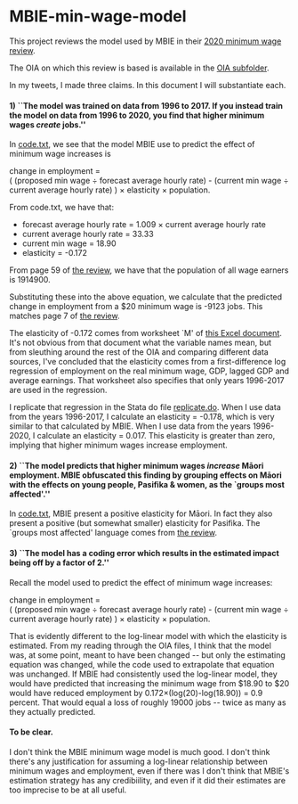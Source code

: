# MBIE-min-wage-model
This project reviews the model used by MBIE in their [2020 minimum wage review](https://www.mbie.govt.nz/assets/minimum-wage-review-december-2020-redacted.pdf).

The OIA on which this review is based is available in the [OIA subfolder](OIA).

In my tweets, I made three claims. In this document I will substantiate each.

#### 1) ``The model was trained on data from 1996 to 2017. If you instead train the model on data from 1996 to 2020, you find that higher minimum wages *create* jobs.''

In [code.txt](OIA/Code.txt), we see that the model MBIE use to predict the effect of minimum wage increases is


change in employment  =  
(  (proposed min wage ÷ forecast average hourly rate)
            - (current min wage ÷ current average hourly rate)
) ×  elasticity × population.

From code.txt, we have that:
- forecast average hourly rate = 1.009 × current average hourly rate
- current average hourly rate = 33.33
- current min wage = 18.90
- elasticity = -0.172
    
From page 59 of [the review](https://www.mbie.govt.nz/assets/minimum-wage-review-december-2020-redacted.pdf), we have that the population of all wage earners is 1914900.

Substituting these into the above equation, we calculate that the predicted change in employment from a $20 minimum wage is -9123 jobs. This matches page 7 of [the review](https://www.mbie.govt.nz/assets/minimum-wage-review-december-2020-redacted.pdf).

The elasticity of -0.172 comes from worksheet `M' of [this Excel document](https://github.com/wilburtownsend/MBIE-min-wage-model/blob/main/OIA/------'s%20work-13Feb2019.xlsx). It's not obvious from that document what the variable names mean, but from sleuthing around the rest of the OIA and comparing different data sources, I've concluded that the elasticity comes from a first-difference log regression of employment on the real minimum wage, GDP, lagged GDP and average earnings. That worksheet also specifies that only years 1996-2017 are used in the regression.

I replicate that regression in the Stata do file [replicate.do](replicate/replicate.do). When I use data from the years 1996-2017, I calculate an elasticity = -0.178, which is very similar to that calculated by MBIE. When I use data from the years 1996-2020, I calculate an elasticity = 0.017. This elasticity is greater than zero, implying that higher minimum wages increase employment.


#### 2) ``The model predicts that higher minimum wages *increase* Māori employment. MBIE obfuscated this finding by grouping effects on Māori with the effects on young people, Pasifika & women, as the `groups most affected'.''

In [code.txt](OIA/Code.txt), MBIE present a positive elasticity for Māori. In fact they also present a positive (but somewhat smaller) elasticity for Pasifika. The `groups most affected' language comes from [the review](https://www.mbie.govt.nz/assets/minimum-wage-review-december-2020-redacted.pdf).

#### 3) ``The model has a coding error which results in the estimated impact being off by a factor of 2.''

Recall the model used to predict the effect of minimum wage increases:

change in employment  =  
(  (proposed min wage ÷ forecast average hourly rate)
            - (current min wage ÷ current average hourly rate)
) ×  elasticity × population.

That is evidently different to the log-linear model with which the elasticity is estimated. From my reading through the OIA files, I think that the model was, at some point, meant to have been changed -- but only the estimating equation was changed, while the code used to extrapolate that equation was unchanged. If MBIE had consistently used the log-linear model, they would have predicted that increasing the minimum wage from $18.90 to $20 would have reduced employment by 0.172×(log(20)-log(18.90)) = 0.9 percent. That would equal a loss of roughly 19000 jobs -- twice as many as they actually predicted.

#### To be clear.
I don't think the MBIE minimum wage model is much good. I don't think there's any justification for assuming a log-linear relationship between minimum wages and employment, even if there was I don't think that MBIE's estimation strategy has any credibiility, and even if it did their estimates are too imprecise to be at all useful. 
